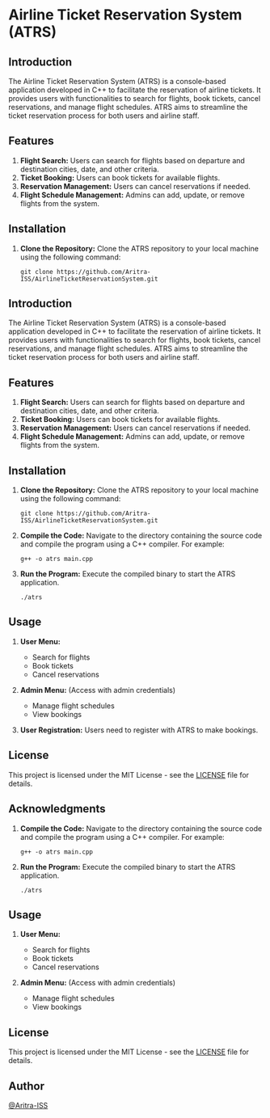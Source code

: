 # Airline Ticket Reservation System (ATRS)

## Introduction
The Airline Ticket Reservation System (ATRS) is a console-based application developed in C++ to facilitate the reservation of airline tickets. It provides users with functionalities to search for flights, book tickets, cancel reservations, and manage flight schedules. ATRS aims to streamline the ticket reservation process for both users and airline staff.

## Features
1. **Flight Search:** Users can search for flights based on departure and destination cities, date, and other criteria.
2. **Ticket Booking:** Users can book tickets for available flights.
3. **Reservation Management:** Users can cancel reservations if needed.
4. **Flight Schedule Management:** Admins can add, update, or remove flights from the system.

## Installation
1. **Clone the Repository:** Clone the ATRS repository to your local machine using the following command:
   ```
   git clone https://github.com/Aritra-ISS/AirlineTicketReservationSystem.git
   ```

## Introduction
The Airline Ticket Reservation System (ATRS) is a console-based application developed in C++ to facilitate the reservation of airline tickets. It provides users with functionalities to search for flights, book tickets, cancel reservations, and manage flight schedules. ATRS aims to streamline the ticket reservation process for both users and airline staff.

## Features
1. **Flight Search:** Users can search for flights based on departure and destination cities, date, and other criteria.
2. **Ticket Booking:** Users can book tickets for available flights.
3. **Reservation Management:** Users can cancel reservations if needed.
4. **Flight Schedule Management:** Admins can add, update, or remove flights from the system.

## Installation
1. **Clone the Repository:** Clone the ATRS repository to your local machine using the following command:
   ```
   git clone https://github.com/Aritra-ISS/AirlineTicketReservationSystem.git
   ```
2. **Compile the Code:** Navigate to the directory containing the source code and compile the program using a C++ compiler. For example:
   ```
   g++ -o atrs main.cpp
   ```
3. **Run the Program:** Execute the compiled binary to start the ATRS application.
   ```
   ./atrs
   ```

## Usage
1. **User Menu:**
   - Search for flights
   - Book tickets
   - Cancel reservations

2. **Admin Menu:** (Access with admin credentials)
   - Manage flight schedules
   - View bookings

3. **User Registration:** Users need to register with ATRS to make bookings.


## License
This project is licensed under the MIT License - see the [LICENSE](LICENSE) file for details.

## Acknowledgments
1. **Compile the Code:** Navigate to the directory containing the source code and compile the program using a C++ compiler. For example:
   ```
   g++ -o atrs main.cpp
   ```
2. **Run the Program:** Execute the compiled binary to start the ATRS application.
   ```
   ./atrs
   ```

## Usage
1. **User Menu:**
   - Search for flights
   - Book tickets
   - Cancel reservations

2. **Admin Menu:** (Access with admin credentials)
   - Manage flight schedules
   - View bookings

## License
This project is licensed under the MIT License - see the [LICENSE](LICENSE) file for details.

## Author
[@Aritra-ISS](https://github.com/Aritra-ISS)
